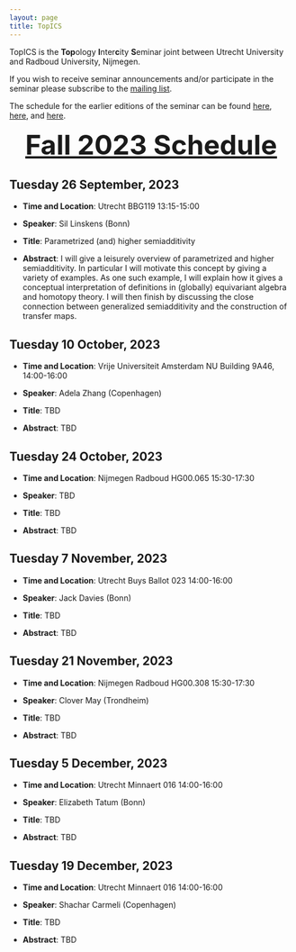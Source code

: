 ```yaml
---
layout: page
title: TopICS
---
```


TopICS is the **Top**ology **I**nter**c**ity **S**eminar joint between Utrecht University and Radboud University, Nijmegen. 

If you wish to receive seminar announcements and/or participate in the seminar please subscribe to the [mailing list](https://mailman.science.uu.nl/mailman/listinfo/topics-l).

The schedule for the earlier editions of the seminar can be found [here](https://sites.google.com/view/nialltaggartmath/seminars-events/topics), [here](https://sites.google.com/view/mkedziorek/seminars?authuser=0), and [here](https://sites.google.com/view/mkedziorek/seminars/spring-2019).

<div align="center"><font size= "7"><strong><u>Fall 2023 Schedule</u></strong></font></div>

## Tuesday 26 September, 2023

* **Time and Location**: Utrecht BBG119 13:15-15:00

* **Speaker**: Sil Linskens (Bonn)

* **Title**: Parametrized (and) higher semiadditivity

* **Abstract**: I will give a leisurely overview of parametrized and higher
semiadditivity. In particular I will motivate this concept by giving a
variety of examples. As one such example, I will explain how it gives a
conceptual interpretation of definitions in (globally) equivariant
algebra and homotopy theory. I will then finish by discussing the close
connection between generalized semiadditivity and the construction of
transfer maps.

## Tuesday 10 October, 2023

* **Time and Location**: Vrije Universiteit Amsterdam NU Building 9A46, 14:00-16:00

* **Speaker**: Adela Zhang (Copenhagen)

* **Title**: TBD

* **Abstract**: TBD

## Tuesday 24 October, 2023

* **Time and Location**: Nijmegen Radboud HG00.065 15:30-17:30

* **Speaker**: TBD
 
* **Title**: TBD

* **Abstract**: TBD

## Tuesday 7 November, 2023

* **Time and Location**: Utrecht Buys Ballot 023 14:00-16:00

* **Speaker**: Jack Davies (Bonn)

* **Title**: TBD
 
* **Abstract**: TBD

## Tuesday 21 November, 2023

* **Time and Location**: Nijmegen Radboud HG00.308 15:30-17:30

* **Speaker**: Clover May (Trondheim)

* **Title**: TBD

* **Abstract**: TBD

## Tuesday 5 December, 2023

* **Time and Location**: Utrecht Minnaert 016 14:00-16:00

* **Speaker**: Elizabeth Tatum (Bonn)

* **Title**: TBD

* **Abstract**: TBD

## Tuesday 19 December, 2023

* **Time and Location**: Utrecht Minnaert 016 14:00-16:00

* **Speaker**: Shachar Carmeli (Copenhagen)

* **Title**: TBD

* **Abstract**: TBD





